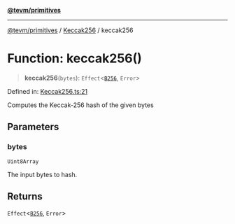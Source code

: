 [**@tevm/primitives**](../../../README.md)

***

[@tevm/primitives](../../../globals.md) / [Keccak256](../README.md) / keccak256

# Function: keccak256()

> **keccak256**(`bytes`): `Effect`\<[`B256`](../../B256/type-aliases/B256.md), `Error`\>

Defined in: [Keccak256.ts:21](https://github.com/evmts/tevm-monorepo/blob/main/packages/primitives/src/Keccak256.ts#L21)

Computes the Keccak-256 hash of the given bytes

## Parameters

### bytes

`Uint8Array`

The input bytes to hash.

## Returns

`Effect`\<[`B256`](../../B256/type-aliases/B256.md), `Error`\>
